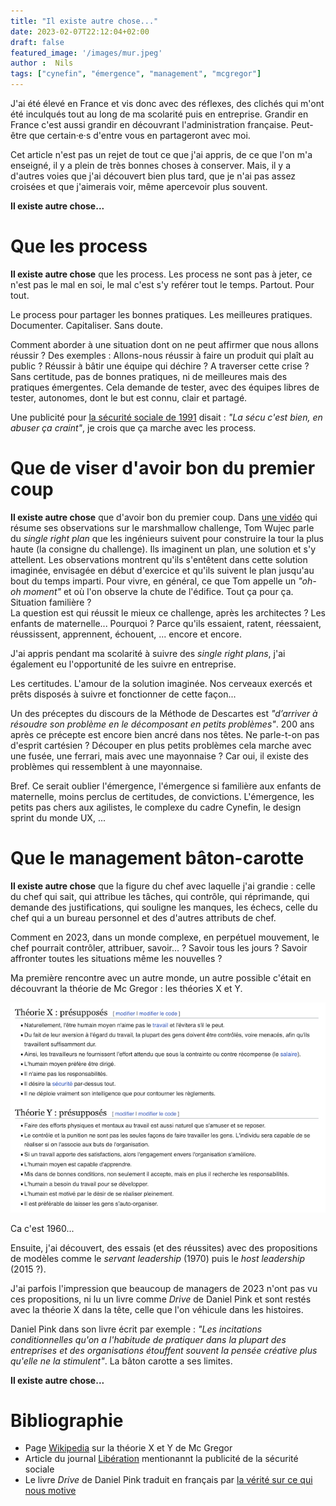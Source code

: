 ```yaml
---
title: "Il existe autre chose..."
date: 2023-02-07T22:12:04+02:00
draft: false
featured_image: '/images/mur.jpeg'
author :  Nils
tags: ["cynefin", "émergence", "management", "mcgregor"]
---
```


J'ai été élevé en France et vis donc avec des réflexes, des clichés qui m'ont été inculqués tout au long de ma scolarité puis en entreprise. Grandir en France c'est aussi grandir en découvrant l'administration française. Peut-être que certain·e·s d'entre vous en partageront avec moi.

Cet article n'est pas un rejet de tout ce que j'ai appris, de ce que l'on m'a enseigné, il y a plein de très bonnes choses à conserver. Mais, il y a d'autres voies que j'ai découvert bien plus tard, que je n'ai pas assez croisées et que j'aimerais voir, même apercevoir plus souvent.

**Il existe autre chose...**

# Que les process
**Il existe autre chose** que les process. Les process ne sont pas à jeter, ce n'est pas le mal en soi, le mal c'est s'y reférer tout le temps. Partout. Pour tout.

Le process pour partager les bonnes pratiques. Les meilleures pratiques. Documenter. Capitaliser. Sans doute.

Comment aborder à une situation dont on ne peut affirmer que nous allons réussir ? Des exemples : Allons-nous réussir à faire un produit qui plaît au public ? Réussir à bâtir une équipe qui déchire ? A traverser cette crise ?  
Sans certitude, pas de bonnes pratiques, ni de meilleures mais des pratiques émergentes. Cela demande de tester, avec des équipes libres de tester, autonomes, dont le but est connu, clair et partagé.

Une publicité pour [la sécurité sociale de 1991](https://www.youtube.com/watch?v=PzkpG0bv-V4) disait : *"La sécu c'est bien, en abuser ça craint"*, je crois que ça marche avec les process.


# Que de viser d'avoir bon du premier coup
**Il existe autre chose** que d'avoir bon du premier coup. Dans [une vidéo](https://www.ted.com/talks/tom_wujec_build_a_tower_build_a_team) qui résume ses observations sur le marshmallow challenge, Tom Wujec parle du *single right plan* que les ingénieurs suivent pour construire la tour la plus haute (la consigne du challenge). Ils imaginent un plan, une solution et s'y attellent. Les observations montrent qu'ils s'entêtent dans cette solution imaginée, envisagée en début d'exercice et qu'ils suivent le plan jusqu'au bout du temps imparti. Pour vivre, en général, ce que Tom appelle un *"oh-oh moment"* et où l'on observe la chute de l'édifice. Tout ça pour ça. Situation familière ?  
La question est qui réussit le mieux ce challenge, après les architectes ? Les enfants de maternelle... Pourquoi ? Parce qu'ils essaient, ratent, réessaient, réussissent, apprennent, échouent, ... encore et encore.

J'ai appris pendant ma scolarité à suivre des *single right plans*, j'ai également eu l'opportunité de les suivre en entreprise.

Les certitudes. L'amour de la solution imaginée. Nos cerveaux exercés et prêts disposés à suivre et fonctionner de cette façon...

Un des préceptes du discours de la Méthode de Descartes est *"d’arriver à résoudre son problème en le décomposant en petits problèmes"*. 200 ans après ce précepte est encore bien ancré dans nos têtes. Ne parle-t-on pas d'esprit cartésien ? Découper en plus petits problèmes cela marche avec une fusée, une ferrari, mais avec une mayonnaise ? Car oui, il existe des problèmes qui ressemblent à une mayonnaise.

Bref. Ce serait oublier l'émergence, l'émergence si familière aux enfants de maternelle, moins perclus de certitudes, de convictions. L'émergence, les petits pas chers aux agilistes, le complexe du cadre Cynefin, le design sprint du monde UX, ...


# Que le management bâton-carotte

**Il existe autre chose** que la figure du chef avec laquelle j'ai grandie : celle du chef qui sait, qui attribue les tâches, qui contrôle, qui réprimande, qui demande des justifications, qui souligne les manques, les échecs, celle du chef qui a un bureau personnel et des d'autres attributs de chef.

Comment en 2023, dans un monde complexe, en perpétuel mouvement, le chef pourrait contrôler, attribuer, savoir... ? Savoir tous les jours ? Savoir affronter toutes les situations même les nouvelles ?

Ma première rencontre avec un autre monde, un autre possible c'était en découvrant la théorie de Mc Gregor : les théories X et Y.

![Théories X et Y par Mc Gregor](TheoriesXY_McGregor.png "Théories X et Y par Mc Gregor")

Ca c'est 1960...

Ensuite, j'ai découvert, des essais (et des réussites) avec des propositions de modèles comme le *servant leadership* (1970) puis le *host leadership* (2015 ?).

J'ai parfois l'impression que beaucoup de managers de 2023 n'ont pas vu ces propositions, ni lu un livre comme *Drive* de Daniel Pink et sont restés avec la théorie X dans la tête, celle que l'on véhicule dans les histoires.

Daniel Pink dans son livre écrit par exemple : *"Les incitations conditionnelles qu'on a l'habitude de pratiquer dans la plupart des entreprises et des organisations étouffent souvent la pensée créative plus qu'elle ne la stimulent"*. La bâton carotte a ses limites.

**Il existe autre chose...**



# Bibliographie
- Page [Wikipedia](https://fr.wikipedia.org/wiki/Th%C3%A9orie_X_et_th%C3%A9orie_Y) sur la théorie X et Y de Mc Gregor 
- Article du journal [Libération](https://www.liberation.fr/medias/1996/10/11/la-pub-ministerielle-fait-mal-passer-ses-messages-a-la-tele-details-d-une-etude-sur-onze-grandes-cam_184340/) mentionannt la publicité de la sécurité sociale
- Le livre *Drive* de Daniel Pink traduit en français par [la vérité sur ce qui nous motive](https://www.recyclivre.com/products/1276654-la-verite-sur-ce-qui-nous-motive)






